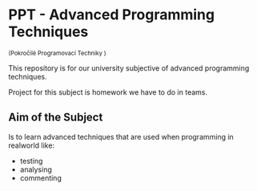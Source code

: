 # PPT - Advanced Programming Techniques
<sub> (Pokročilé Programovací Techniky ) </sub>

This repository is for our university subjective of advanced programming techniques.

Project for this subject is homework we have to do in teams.
 
## Aim of the Subject
Is to learn advanced techniques that are used when programming in realworld like:
- testing
- analysing
- commenting
